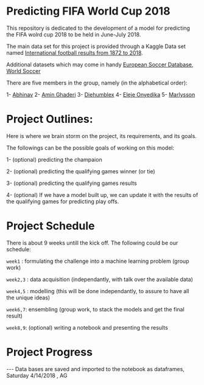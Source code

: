 # Predicting FIFA World Cup 2018


This repository is dedicated to the development of a model for predicting the FIFA wolrd cup 2018 to be held in June-July 2018.

The main data set for this project is provided through a Kaggle Data set named [International football results from 1872 to 2018](https://www.kaggle.com/martj42/international-football-results-from-1872-to-2017/data).

Additional datasets which may come in handy [European Soccer Database](https://www.kaggle.com/hugomathien/soccer), [World Soccer](https://www.kaggle.com/sashchernuh/european-football/data)

There are five members in the group, namely (in the alphabetical order):

1- [Abhinav](https://github.com/abhinavralhan)
2- [Amin Ghaderi](https://github.com/amnghd)
3- [Diehumblex]()
4- [Eleje Onyedika]()
5- [Marlysson](https://github.com/Marlysson)

# Project Outlines:

Here is where we brain storm on the project, its requirements, and its goals.

The followings can be the possible goals of working on this model:

1- (optional) predicting the champaion

2- (optional) predicting the qualifying games winner (or tie)

3- (optional) predicting the qualifying games results

4- (optional) If we have a model built up, we can update it with the results of the qualifying games for predicting play offs.


# Project Schedule

There is about 9 weeks untill the kick off.
The following could be our schedule:

``week1`` : formulating the challenge into a machine learning problem (group work)

``week2,3`` : data acquisition (independantly, with talk over the available data)

``week4,5`` : modelling (this will be done independantly, to assure to have all the unique ideas)

``week6,7``: ensembling (group work, to stack the models and get the final result)

``week8,9``: (optional) writing a notebook and presenting the results



# Project Progress

--- Data bases are saved and imported to the notebook as dataframes, Saturday 4/14/2018 , AG

